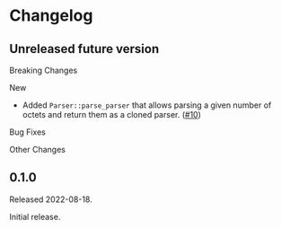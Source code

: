# Changelog

## Unreleased future version

Breaking Changes

New

* Added `Parser::parse_parser` that allows parsing a given number of octets
  and return them as a cloned parser. ([#10])

Bug Fixes

Other Changes

[#10]: https://github.com/NLnetLabs/octseq/pull/10


## 0.1.0

Released 2022-08-18.

Initial release.

